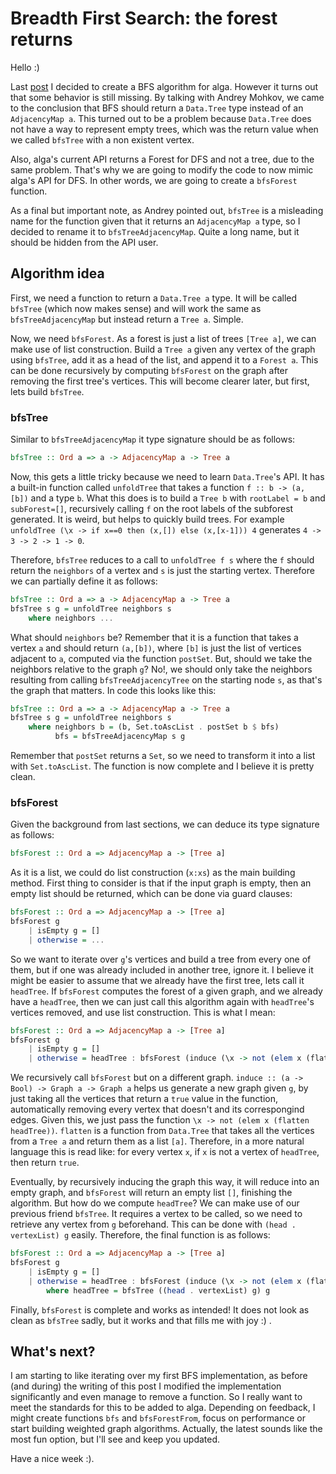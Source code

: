 # Breadth First Search: the forest returns

Hello :)

Last [post](https://github.com/TheChouzanOne/ExtendingAlga/blob/master/Blog/bfs.md) I decided to create a BFS algorithm for alga. However it turns out that some behavior is still missing. By talking with Andrey Mohkov, we came to the conclusion that BFS should return a `Data.Tree` type instead of an `AdjacencyMap a`. This turned out to be a problem because `Data.Tree` does not have a way to represent empty trees, which was the return value when we called `bfsTree` with a non existent vertex.

Also, alga's current API returns a Forest for DFS and not a tree, due to the same problem. That's why we are going to modify the code to now mimic alga's API for DFS. In other words, we are going to create a `bfsForest` function.

As a final but important note, as Andrey pointed out, `bfsTree` is a misleading name for the function given that it returns an `AdjacencyMap a` type, so I decided to rename it to `bfsTreeAdjacencyMap`. Quite a long name, but it should be hidden from the API user.

## Algorithm idea

First, we need a function to return a `Data.Tree a` type. It will be called `bfsTree` (which now makes sense) and will work the same as `bfsTreeAdjacencyMap` but instead return a `Tree a`. Simple.

Now, we need `bfsForest`. As a forest is just a list of trees `[Tree a]`, we can make use of list construction. Build a `Tree a` given any vertex of the graph using `bfsTree`, add it as a head of the list, and append it to a `Forest a`. This can be done recursively by computing `bfsForest` on the graph after removing the first tree's vertices. This will become clearer later, but first, lets build `bfsTree`.

### bfsTree

Similar to `bfsTreeAdjacencyMap` it type signature should be as follows:

```Haskell
bfsTree :: Ord a => a -> AdjacencyMap a -> Tree a
```

Now, this gets a little tricky because we need to learn `Data.Tree`'s API. It has a built-in function called `unfoldTree` that takes a function `f :: b -> (a, [b])` and a type `b`. What this does is to build a `Tree b` with `rootLabel = b` and `subForest=[]`, recursively calling `f` on the root labels of the subforest generated. It is weird, but helps to quickly build trees. For example `unfoldTree (\x -> if x==0 then (x,[]) else (x,[x-1])) 4` generates `4 -> 3 -> 2 -> 1 -> 0`.

Therefore, `bfsTree` reduces to a call to `unfoldTree f s` where the `f` should return the `neighbors` of a vertex and `s` is just the starting vertex. Therefore we can partially define it as follows:

```Haskell
bfsTree :: Ord a => a -> AdjacencyMap a -> Tree a
bfsTree s g = unfoldTree neighbors s
    where neighbors ...
```

What should `neighbors` be? Remember that it is a function that takes a vertex `a` and should return `(a,[b])`, where `[b]` is just the list of vertices adjacent to `a`, computed via the function `postSet`. But, should we take the neighbors relative to the graph `g`? No!, we should only take the neighbors resulting from calling `bfsTreeAdjacencyTree` on the starting node `s`, as that's the graph that matters. In code this looks like this:

```Haskell
bfsTree :: Ord a => a -> AdjacencyMap a -> Tree a
bfsTree s g = unfoldTree neighbors s
    where neighbors b = (b, Set.toAscList . postSet b $ bfs)
          bfs = bfsTreeAdjacencyMap s g
```

Remember that `postSet` returns a `Set`, so we need to transform it into a list with `Set.toAscList`. The function is now complete and I believe it is pretty clean.

### bfsForest

Given the background from last sections, we can deduce its type signature as follows:

```Haskell
bfsForest :: Ord a => AdjacencyMap a -> [Tree a]
```
As it is a list, we could do list construction (`x:xs`) as the main building method. First thing to consider is that if the input graph is empty, then an empty list should be returned, which can be done via guard clauses:

```Haskell
bfsForest :: Ord a => AdjacencyMap a -> [Tree a]
bfsForest g
    | isEmpty g = []
    | otherwise = ... 
```

So we want to iterate over `g`'s vertices and build a tree from every one of them, but if one was already included in another tree, ignore it. I believe it might be easier to assume that we already have the first tree, lets call it `headTree`. If `bfsForest` computes the forest of a given graph, and we already have a `headTree`, then we can just call this algorithm again with `headTree`'s vertices removed, and use list construction. This is what I mean:

```Haskell
bfsForest :: Ord a => AdjacencyMap a -> [Tree a]
bfsForest g
    | isEmpty g = []
    | otherwise = headTree : bfsForest (induce (\x -> not (elem x (flatten headTree))) g)
```

We recursively call `bfsForest` but on a different graph.  `induce :: (a -> Bool) -> Graph a -> Graph a` helps us generate a new graph given `g`, by just taking all the vertices that return a `true` value in the function, automatically removing every vertex that doesn't and its correspongind edges. Given this, we just pass the function `\x -> not (elem x (flatten headTree))`. `flatten` is a function from `Data.Tree` that takes all the vertices from a `Tree a` and return them as a list `[a]`. Therefore, in a more natural language this is read like: for every vertex `x`, if `x` is not a vertex of `headTree`, then return `true`.

Eventually, by recursively inducing the graph this way, it will reduce into an empty graph, and `bfsForest` will return an empty list `[]`, finishing the algorithm. But how do we compute `headTree`? We can make use of our previous friend `bfsTree`. It requires a vertex to be called, so we need to retrieve any vertex from `g` beforehand. This can be done with `(head . vertexList) g` easily. Therefore, the final function is as follows:

```Haskell
bfsForest :: Ord a => AdjacencyMap a -> [Tree a]
bfsForest g
    | isEmpty g = []
    | otherwise = headTree : bfsForest (induce (\x -> not (elem x (flatten headTree))) g)
        where headTree = bfsTree ((head . vertexList) g) g
```

Finally, `bfsForest` is complete and works as intended! It does not look as clean as `bfsTree` sadly, but it works and that fills me with joy :) .

## What's next?

I am starting to like iterating over my first BFS implementation, as before (and during) the writing of this post I modified the implementation significantly and even manage to remove a function. So I really want to meet the standards for this to be added to alga. Depending on feedback, I might create functions `bfs` and `bfsForestFrom`, focus on performance or start building weighted graph algorithms. Actually, the latest sounds like the most fun option, but I'll see and keep you updated.

Have a nice week :).

